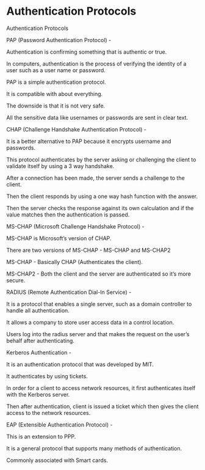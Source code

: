 # Authentication Protocols

Authentication Protocols

PAP \(Password Authentication Protocol\) -

Authentication is confirming something that is authentic or true.

In computers, authentication is the process of verifying the identity of a user such as a user name or password.

PAP is a simple authentication protocol.

It is compatible with about everything.

The downside is that it is not very safe.

All the sensitive data like usernames or passwords are sent in clear text.

CHAP \(Challenge Handshake Authentication Protocol\) -

It is a better alternative to PAP because it encrypts username and passwords.

This protocol authenticates by the server asking or challenging the client to validate itself by using a 3 way handshake.

After a connection has been made, the server sends a challenge to the client.

Then the client responds by using a one way hash function with the answer.

Then the server checks the response against its own calculation and if the value matches then the authentication is passed.

MS-CHAP \(Microsoft Challenge Handshake Protocol\) -

MS-CHAP is Microsoft’s version of CHAP.

There are two versions of MS-CHAP - MS-CHAP and MS-CHAP2

MS-CHAP - Basically CHAP \(Authenticates the client\).

MS-CHAP2 - Both the client and the server are authenticated so it’s more secure.

RADIUS \(Remote Authentication Dial-In Service\) -

It is a protocol that enables a single server, such as a domain controller to handle all authentication.

It allows a company to store user access data in a control location.

Users log into the radius server and that makes the request on the user’s behalf after authenticating.

Kerberos Authentication -

It is an authentication protocol that was developed by MIT.

It authenticates by using tickets.

In order for a client to access network resources, it first authenticates itself with the Kerberos server.

Then after authentication, client is issued a ticket which then gives the client access to the network resources.

EAP \(Extensible Authentication Protocol\) -

This is an extension to PPP.

It is a general protocol that supports many methods of authentication.

Commonly associated with Smart cards.

